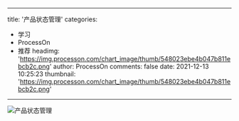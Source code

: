 
---
title: '产品状态管理'
categories: 
 - 学习
 - ProcessOn
 - 推荐
headimg: 'https://img.processon.com/chart_image/thumb/548023ebe4b047b811ebcb2c.png'
author: ProcessOn
comments: false
date: 2021-12-13 10:25:23
thumbnail: 'https://img.processon.com/chart_image/thumb/548023ebe4b047b811ebcb2c.png'
---

<div>   
<img class="thumb" alt="产品状态管理" src="https://img.processon.com/chart_image/thumb/548023ebe4b047b811ebcb2c.png" referrerpolicy="no-referrer">
<p></p>  
</div>
            